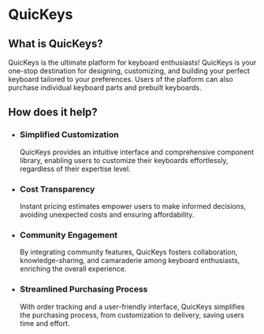 # QuicKeys
## What is QuicKeys?
QuicKeys is the ultimate platform for keyboard enthusiasts! QuicKeys is your one-stop destination for designing, customizing, and building your perfect keyboard tailored to your preferences. Users of the platform can also purchase individual keyboard parts and prebuilt keyboards.

## How does it help?
- ### Simplified Customization
  QuicKeys provides an intuitive interface and comprehensive component library, enabling users to customize their keyboards effortlessly, regardless of their expertise level.
- ### Cost Transparency
  Instant pricing estimates empower users to make informed decisions, avoiding unexpected costs and ensuring affordability.
- ### Community Engagement
  By integrating community features, QuicKeys fosters collaboration, knowledge-sharing, and camaraderie among keyboard enthusiasts, enriching the overall experience.
- ### Streamlined Purchasing Process
  With order tracking and a user-friendly interface, QuicKeys simplifies the purchasing process, from customization to delivery, saving users time and effort.
